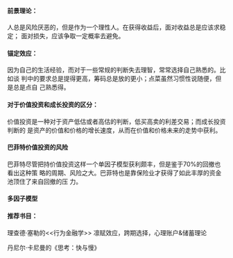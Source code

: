 #### 前景理论：
人总是风险厌恶的，但是作为一个理性人。在获得收益后，面对收益总是应该求稳定；
面对损失，应该争取一定概率去避免。

#### 锚定效应：
因为自己的生活经验，而对于一些常规的判断失去理智，常常选择自己熟悉的。比如谈
判中的要求总是提得更高，筹码总是放的更小；点菜虽然习惯性说随便，但是总是点自
己熟悉得。

#### 对于价值投资和成长投资的区分：
价值投资是一种对于资产低估或者高估的判断，低买高卖的利差交易；而成长投资判断的
是资产的价值和价格的增长速度，从而在价值和价格未来的走势中获利。

#### 巴菲特价值投资的风险
巴菲特尽管把持价值投资这样一个单因子模型获利颇丰，但是鉴于70%的回撤也看出这种策
略的周期、风险之大。巴菲特也是靠保险业才获得了如此丰厚的资金池顶住了来自回撤的压
力。

#### 多因子模型


#### 推荐书目：
理查德·塞勒的<<行为金融学>>
凛赋效应，跨期选择，心理账户&储蓄理论

丹尼尔·卡尼曼的《思考：快与慢》
